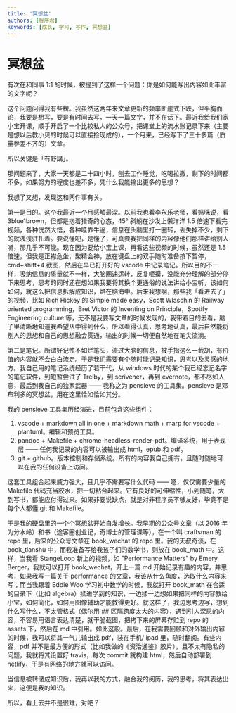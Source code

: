 ```yaml
---
title: '冥想盆'
authors: [程序君]
keywords: [成长, 学习, 写作, 冥想盆]
---
```


# 冥想盆

有次在和同事 1:1 的时候，被提到了这样一个问题：你是如何能写出内容如此丰富的文字呢？

这个问题问得我有些楞。我虽然这两年来文章更新的频率断崖式下跌，但平胸而论，我要是想写，要是有时间去写，一天一篇文字，并不在话下。最近我给我们家小宝开课，顺手开启了一个比较私人的公众号，把课堂上的流水账记录下来（主要是想以后教小贝的时候可以直接捡现成的），一个月来，已经写下了三十多篇（质量参差不齐的）文章。

所以关键是「有野講」。

那问题来了，大家一天都是二十四小时，刨去工作睡觉，吃喝拉撒，剩下的时间都不多，如果努力的程度也差不多，凭什么我能输出更多的思想？

我想了又想，发现这和两件事有关。

第一是目的。这个我最近一个月感触最深。以前我也看李永乐老师，看妈咪说，看 3blue1brown，但都是抱着猎奇的心态，45° 斜躺在沙发上懒洋洋 1.5 倍速下看完视频，各种恍然大悟，各种哇靠牛逼，信息在头脑里打一圈转，丢失掉不少，剩下的就浅浅驻扎着。要说懂吧，是懂了，可真要我把同样的内容像他们那样讲给别人听，那几乎不可能。现在因为要给小宝上课，再看这些视频的时候，虽然还是 1.5 倍速，但我是正襟危坐，聚精会神，放在键盘上的双手随时准备按下暂停，cmd+shift+4 截图，然后在早已打开好的 vscode 中记录笔记。所以目的不一样，吸纳信息的质量就不一样，大脑圈速运转，反复咂摸，没能充分理解的部分停下来思考，思考的同时还在想如果我要将其换个更通俗的说法讲给小宝听，该如何如何，就这么把信息拆解成知识，烙在脑海中。后来我想啊，那些我「看进去了」的视频，比如 Rich Hickey 的 Simple made easy，Scott Wlaschin 的 Railway oriented programming，Bret Victor 的 Inventing on Principle，Spotify Engineering culture 等，无不是我要写文章的时候发现的，我带着目的去看，脑子里清晰地知道我希望从中得到什么，所以看得认真，思考地认真，最后自然能将别人的思想和自己的思想融会贯通，输出的时候一切便自然地在笔尖流淌。

第二是笔记。所谓好记性不如烂笔头，流过大脑的信息，被手指这么一截胡，有价值的内容就不会白白流走。于是我们需要有个随时能记录知识，思考以及灵感的地方。我自己用的笔记系统经历了若干代，从 windows 时代的某个我已经忘记名字的笔记软件，到短暂尝试了 Trelby，到 scrivener，再到 evernote，都不尽如人意，最后到我自己的独家武器 ——  我称之为 pensieve 的工具集。pensieve 是邓布利多的冥想盆，用在这里恰如恰如其分。

我的 pensieve 工具集历经演进，目前包含这些组件：

1. vscode + markdown all in one + markdown math + marp for vscode + plantuml。编辑和预览工具。
2. pandoc + Makefile + chrome-headless-render-pdf。编译系统，用于表现层 —— 任何我记录的内容可以被输出成 html，epub 和 pdf。
3. git + github。版本控制和存储系统。所有的内容我自己拥有，且随时随地可以在我的任何设备上访问。

这套工具组合起来威力强大，且几乎不需要写什么代码 —— 嗯，仅仅需要少量的 Makefile 代码充当胶水，把一切粘合起来。它有良好的可伸缩性，小到随笔，大到写书，都能应付得过来。如果非要说缺点，就是对非程序员不够友好，毕竟不是每个人都懂 git 和 Makefile。

于是我的硬盘里的一个个冥想盆开始自发增长。我早期的公众号文章（以 2016 年为分水岭）和书（途客圈创业记，奇博士的管理课等），在一个叫 craftsman 的 repo 里，后来的公众号文章在 book_wechat 的 repo 里。我的天叔奇谈，在 book_tianshu 中，而我准备写给我孩子们的数学书，则放在 book_math 中。这样，当我看 StangeLoop 新上的视频，如 "Performance Matters" by Emery Berger，我就可以打开 book_wechat，开上一篇 md 开始记录有趣的内容，并思考，如果我写一篇关于 performance 的文章，我该从什么角度，选取什么内容来写；而当我跟着 Eddie Woo 学习初中数学的时候，我就打开 book_math 在合适的目录下（比如 algebra）揉进学到的知识，一边揉一边想如果把同样的内容教给小宝，如何简化，如何用图像辅助才能教得更好。就这样了，我边思考边写，想到什么写什么，不太管格式（偶尔用 ## 区隔跨度太大的内容），遇到引人深思的内容，不容易用语言表达清楚，就干脆截图，把拷下来的屏幕存贮到 repo 的 assets 下，然后在 md 中引用。如此这般。最后，在我需要回顾和对外输出内容的时候，我可以将其一气儿输出成 pdf，装在手机/ ipad 里，随时翻阅。有些内容，pdf 并不是最方便的形式（比如我做的《资治通鉴》胶片），且不太有隐私的问题，我就将其设置好 travis，每次 commit 就构建 html，然后自动部署到 netlify，于是有网络的地方就可以访问。

当信息被转储成知识后，我再以我的方式，融合我的阅历，我的思考，将其表达出来，这便是我的知识。

所以，看上去并不是很难，对吧？
